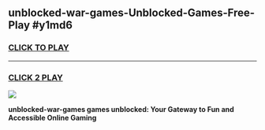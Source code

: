 
## unblocked-war-games-Unblocked-Games-Free-Play #y1md6
<h3>
<a href="https://us.freeplayer.one?title=unblocked-war-games&ref=9M">CLICK TO PLAY</a></h3>
<hr>

<h3>
<a href="https://us.freeplayer.one?title=unblocked-war-games&ref=9M">CLICK 2 PLAY</a>
  
</h3>

<a href="https://us.freeplayer.one?title=unblocked-war-games&ref=9M"><img src="https://clearcache.store/games.png"></a>


**unblocked-war-games games unblocked: Your Gateway to Fun and Accessible Online Gaming**
